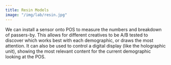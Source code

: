 ```yaml
---
title: Resin Models
image: "/img/lab/resin.jpg"
---
```


We can install a sensor onto POS to measure the numbers and breakdown of passers-by. This allows for different creatives to be A/B tested to discover which works best with each demographic, or draws the most attention. It can also be used to control a digital display (like the holographic unit), showing the most relevant content for the current demographic looking at the POS.
